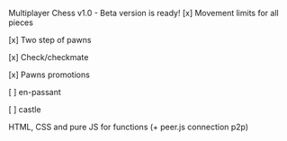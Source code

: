  Multiplayer Chess v1.0 - Beta version is ready!
[x] Movement limits for all pieces

[x] Two step of pawns

[x] Check/checkmate

[x] Pawns promotions

[  ] en-passant

[  ] castle

HTML, CSS and pure JS for functions (+ peer.js connection p2p)
